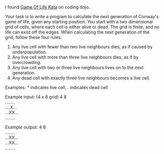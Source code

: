 I found [Game Of Life Kata](http://codingdojo.org/cgi-bin/index.pl?KataGameOfLife) on coding dojo.

Your task is to write a program to calculate the next
generation of Conway's game of life, given any starting
position. You start with a two dimensional grid of cells, 
where each cell is either alive or dead. The grid is finite, 
and no life can exist off the edges. When calculating the 
next generation of the grid, follow these four rules:

1. Any live cell with fewer than two live neighbours dies, 
   as if caused by underpopulation.
2. Any live cell with more than three live neighbours dies, 
   as if by overcrowding.
3. Any live cell with two or three live neighbours lives 
   on to the next generation.
4. Any dead cell with exactly three live neighbours becomes 
   a live cell.

Examples: * indicates live cell, . indicates dead cell

Example input: (4 x 8 grid)
4 8<br/>
........<br/>
....X...<br/>
...XX...<br/>
........<br/>

Example output:
4 8<br/>
........<br/>
...XX...<br/>
...XX...<br/>
........<br/>
